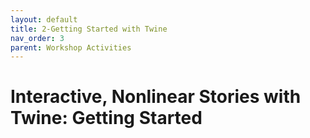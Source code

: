 ```yaml
---
layout: default
title: 2-Getting Started with Twine
nav_order: 3
parent: Workshop Activities
---
```

# Interactive, Nonlinear Stories with Twine: Getting Started
